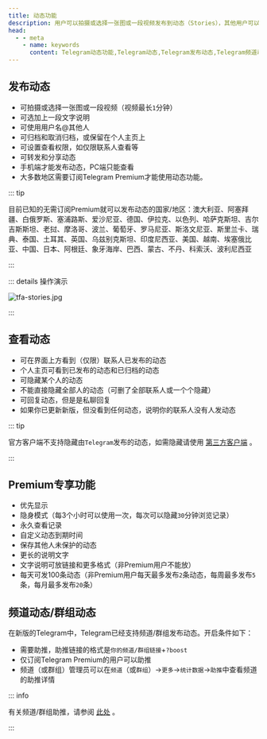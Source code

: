```yaml
---
title: 动态功能
description: 用户可以拍摄或选择一张图或一段视频发布到动态（Stories），其他用户可以点赞、评论、转发。本文介绍了Telegram如何发布动态，以及Telegram频道、群组如何开启动态。
head:
  - - meta
    - name: keywords
      content: Telegram动态功能,Telegram动态,Telegram发布动态,Telegram频道动态,TG动态功能,TG动态,TG发布动态,TG频道动态,电报动态功能,电报动态,电报发布动态,电报频道动态
---
```


## 发布动态

- 可拍摄或选择一张图或一段视频（视频最长`1`分钟）
- 可选加上一段文字说明
- 可使用用户名@其他人
- 可归档和取消归档，或保留在个人主页上
- 可设置查看权限，如仅限联系人查看等
- 可转发和分享动态
- 手机端才能发布动态，PC端只能查看
- 大多数地区需要订阅Telegram Premium才能使用动态功能。

::: tip

目前已知的无需订阅Premium就可以发布动态的国家/地区：澳大利亚、阿塞拜疆、白俄罗斯、塞浦路斯、爱沙尼亚、德国、伊拉克、以色列、哈萨克斯坦、吉尔吉斯斯坦、老挝、摩洛哥、波兰、葡萄牙、罗马尼亚、斯洛文尼亚、斯里兰卡、瑞典、泰国、土耳其、英国、乌兹别克斯坦、印度尼西亚、美国、越南、埃塞俄比亚、中国、日本、阿根廷、象牙海岸、巴西、蒙古、不丹、科索沃、波利尼西亚

:::

::: details 操作演示

![tfa-stories.jpg](https://cdn.jsdelivr.net/gh/tgwiki/images/tfa/stories.jpg)

:::

## 查看动态

- 可在界面上方看到（仅限）联系人已发布的动态
- 个人主页可看到已发布的动态和已归档的动态
- 可隐藏某个人的动态
- 不能直接隐藏全部人的动态（可删了全部联系人或一个个隐藏）
- 可回复动态，但是是私聊回复
- 如果你已更新新版，但没看到任何动态，说明你的联系人没有人发动态

::: tip

官方客户端不支持隐藏由`Telegram`发布的动态，如需隐藏请使用 [第三方客户端](./thirdparty.html) 。

:::

## Premium专享功能

- 优先显示
- 隐身模式（每3个小时可以使用一次，每次可以隐藏`30`分钟浏览记录）
- 永久查看记录
- 自定义动态到期时间
- 保存其他人未保护的动态
- 更长的说明文字
- 文字说明可放链接和更多格式（非Premium用户不能放）
- 每天可发100条动态（非Premium用户每天最多发布`2`条动态，每周最多发布`5`条，每月最多发布`20`条）

## 频道动态/群组动态

在新版的Telegram中，Telegram已经支持频道/群组发布动态。开启条件如下：

- 需要助推，助推链接的格式是`你的频道/群组链接`+`?boost`
- 仅订阅Telegram Premium的用户可以助推
- 频道（或群组）管理员可以在`频道`（或`群组`）->`更多`->`统计数据`->`助推`中查看频道的助推详情

::: info

有关频道/群组助推，请参阅 [此处](./boost.html) 。

:::

